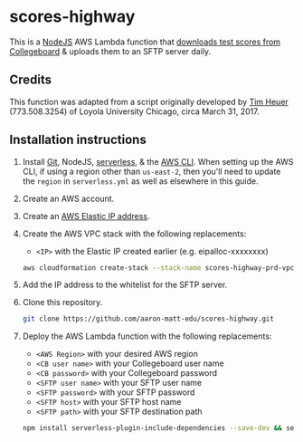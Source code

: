 # scores-highway

This is a [NodeJS](https://nodejs.org/en/download/) AWS Lambda function that [downloads test scores from Collegeboard](https://collegereadiness.collegeboard.org/educators/higher-ed/reporting-portal-help) & uploads them to an SFTP server daily.

## Credits

This function was adapted from a script originally developed by [Tim Heuer](mailto:theuer@luc.edu) (773.508.3254) of Loyola University Chicago, circa March 31, 2017.

## Installation instructions

1. Install [Git](https://git-scm.com/), NodeJS, [serverless](https://serverless.com), & the [AWS CLI](https://aws.amazon.com/cli/). When setting up the AWS CLI, if using a region other than `us-east-2`, then you'll need to update the `region` in `serverless.yml` as well as elsewhere in this guide.
1. Create an AWS account.
1. Create an [AWS Elastic IP address](https://docs.aws.amazon.com/AWSEC2/latest/UserGuide/elastic-ip-addresses-eip.html).

1. Create the AWS VPC stack with the following replacements:

    * `<IP>` with the Elastic IP created earlier (e.g. eipalloc-xxxxxxxx)

    ```bash
    aws cloudformation create-stack --stack-name scores-highway-prd-vpc --template-body file://cloudformation.yml --parameters ParamterKey=ElasticIPParameter,ParameterValue=<IP> --capabilities CAPABILITY_NAMED_IAM
    ```

1. Add the IP address to the whitelist for the SFTP server.
1. Clone this repository.

    ```bash
    git clone https://github.com/aaron-matt-edu/scores-highway.git
    ```

1. Deploy the AWS Lambda function with the following replacements:

    * `<AWS Region>` with your desired AWS region
    * `<CB user name>` with your Collegeboard user name
    * `<CB password>` with your Collegeboard password
    * `<SFTP user name>` with your SFTP user name
    * `<SFTP password>` with your SFTP password
    * `<SFTP host>` with your SFTP host name
    * `<SFTP path>` with your SFTP destination path

    ```bash
    npm install serverless-plugin-include-dependencies --save-dev && serverless deploy --region <AWS region> --cb-user-name <CB user name> --cb-password <CB password> --sftp-user-name <SFTP user name> --sftp-password <SFTP password> --sftp-host <SFTP host> --sftp-path <SFTP path>
    ```
